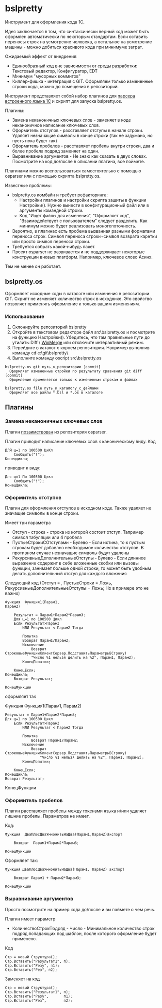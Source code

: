 # bslpretty
Инструмент для оформления кода 1С.

Идея заключается в том, что синтаксически верный код может быть оформлен автоматически по некоторым стандартам.
Если оставить переносы строк на усмотрение человека, а остальное на усмотрение машины - можно добиться красивого кода при минимуме затрат.

Ожидаемый эффект от внедрения:
 * Единообразный код вне зависимости от среды разработки: Текстовый редактор, Конфигуратор, EDT
 * Минимум "мусорных коммитов"
 * Киллер-фишка - интеграция с GIT. Оформляем только измененные строки кода, можно до помещения в репозиторий.

Инструмент представляет собой набор плагинов для [парсера встроенного языка 1С](https://github.com/oscript-library/osparser) и скрипт для запуска bslpretty.os.

Плагины:
* Замена неканоничных ключевых слов - заменяет в коде неканоничное написание ключевых слов.
* Оформитель отступов - расставляет отступы в начале строки. Удаляет незначащие символы в конце строки (так не задумано, но пусть пока будет так)
* Оформитель пробелов - расставляет пробелы внутри строки, два и более пробела подряд заменяет на один.
* Выравнивание аргументов - Не знаю как сказать в двух словах. Посмотрите на код до/после в описании плагина, все поймете.

Плагинами можно воспользоваться самостоятельно с помощью osparser или с помощью скрипта bslpretty.os.

Известные проблемы:
 * bslpretty.os комбайн и требует рефакторинга:
   * Настройки плагинов и настройки скрипта зашиты в функции Настройки(). Нужно вынести в конфигурационный файл или в аргументы командной строки.
   * Код "Ищет файлы для изменения", "Оформляет код", "Взаимодействует с пользователем" следует разделить. Как минимум можно будет реализовать моногопоточность.
 * Вероятно, в плагинах есть пробема вызванная разными форматами переноса строк. Символ переноса строки+символ возврата каретки или просто символ переноса строки.
 * Требуется собрать какой-нибудь пакет.
 * Проект osparser не развивается и не поддерживает некоторые конструкции вновых платформ. Например, ключевое слово Асинх.

Тем не менее он работает.

## bslpretty.os 
Оформляет исходные коды в каталоге или изменения в репозитории GIT. 
Скрипт не изменяет количество строк в исходнике. Это свойство позволяет применять оформление к только вашим изменениям.

### Использование

 1. Склонируйте репозиторий bslpretty
 2. Откройте в текстовом редакторе файл src\bslpretty.os и посмотрите на функцию Настройки().
    Убедитесь, что там правильные пути до утилиты Diff / [WinMerge](https://winmerge.org/)
    или отключите интерактивный режим.
 4. Перейдите в каталог с корнем репозитория. Например выполнив команду cd c:\git\bslpretty\
 5. Выполните команду oscript src\bslpretty.os

```
bslpretty.os git путь_к_репозиторию [commit]
  Оформляет измененные стройки по результату сравнения git diff [commit]
  Оформление применяется только к измененным строкам в файлах

bslpretty.os file путь_к_каталогу_с_файлами
  Оформляет все файлы *.bsl и *.os в каталоге
```


## Плагины
### Замена неканоничных ключевых слов
Плагин [позаимствован](https://github.com/oscript-library/osparser/blob/dev/examples/plugins/%D0%9A%D0%BB%D0%B0%D1%81%D1%81%D1%8B/%D0%97%D0%B0%D0%BC%D0%B5%D0%BD%D0%B0%D0%9D%D0%B5%D0%BA%D0%B0%D0%BD%D0%BE%D0%BD%D0%B8%D1%87%D0%BD%D1%8B%D1%85%D0%9A%D0%BB%D1%8E%D1%87%D0%B5%D0%B2%D1%8B%D1%85%D0%A1%D0%BB%D0%BE%D0%B2.os) из репозитория osparser.

Плагин приводит написание ключевых слов к каноническому виду.
Код
```
ДЛЯ ц=1 по 100500 ЦиКл 
	Сообщить("!");
Конеццикла;
```

приводит к виду:

```
Для ц=1 По 100500 Цикл 
	Сообщить("!");
КонецЦикла;
```
### Оформитель отступов
Плагин для оформления отступов в исходном коде. 
Также удаляет не значащие символы в конце строки.

Имеет три параметра
 * Отступ - строка  - строка из которой состоит отступ. Тапример символ табуляции или 4 пробела
 * ПустыеСтрокиСОтступами - Булево - Если истина, то к пустым строкам будет добавлно необходимое количество отступов. В противном случае незначащие символы будут удалены
 * РекурсивныеДополнительныеОтступы - Булево - Если длинное выражение содержит в себе вложенные скобки или вызовы функции, занимает больше одной строки, то может быть удобным делать дополнительный отступ для каждого вложения

Следующий код (Отступ = <TAB>, ПустыеСтроки = Ложь, РекурсивныеДополнительныеОтступы = Ложь; Но в примере это не важно)

```
Функция  Функция1(Парам1, 
Парам2)
	
	Результат = Парам1+Парам2*Парам3;
    Для ц=1 по 100500 Цикл 
	Если Результат>Парам3
		ИЛИ Результат < Парам2 Тогда
		
		Попытка 
		Возврат Парам1/Парам2;
		Исключение
			Возврат СтроковыеФункцииКлиентСервер.ПодставитьПараметрыВСтроку(
			"Число %1 нельзя делить на %2", Парам1, Парам2);
		КонецПопытки;
		
	КонецЕсли;
КонецЦикла;
	Возврат Результат;

КонецФункции
```

оформляет так

Функция  Функция1(Парам1,
	Парам2)

	Результат = Парам1+Парам2*Парам3;
	Для ц=1 по 100500 Цикл
		Если Результат>Парам3
			ИЛИ Результат < Парам2 Тогда

			Попытка
				Возврат Парам1/Парам2;
			Исключение
				Возврат СтроковыеФункцииКлиентСервер.ПодставитьПараметрыВСтроку(
					"Число %1 нельзя делить на %2", Парам1, Парам2);
			КонецПопытки;

		КонецЕсли;
	КонецЦикла;
	Возврат Результат;

КонецФункции

### Оформитель пробелов
Плагин расставляет пробелы между токенами языка и/или удаляет лишние пробелы.
Параметров не имеет.

Код:
```
Функция  ДваПлюсДваУмножитьНаДва(Парам1,Парам2)Экспорт
	
	Возврат  Парам1+Парам2*Парам3;

КонецФункции
```

Оформляет так:

```
Функция ДваПлюсДваУмножитьНаДва(Парам1, Парам2) Экспорт
	
	Возврат Парам1 + Парам2*Парам3;

КонецФункции
```


### Выравнивание аргументов
Просто посмотрите на пример кода до/после и вы поймете о чем речь.

Плагин имеет параметр
 * КоличествоСтрокПодряд - Число - Минимальное количество строк подряд попадающих под шаблон, после которого оформление будет применено.

Код

```
Стр = новый Структура();
Стр.Вставить("Результат1", п);
Стр.Вставить("Резу", п1);
Стр.Вставить("Рез", п2);
```

Заменяет на код

```
Стр = новый Структура();
Стр.Вставить("Результат1", п);
Стр.Вставить("Резу",       п1);
Стр.Вставить("Рез",        п2);
```
